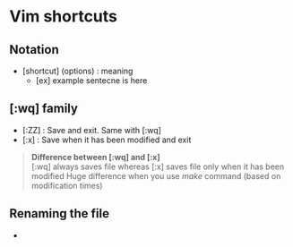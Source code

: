 # Vim shortcuts

## Notation
* [shortcut] (options) : meaning
	* [ex] example sentecne is here

## [:wq] family
* [:ZZ]	: Save and exit. Same with [:wq]
* [:x]	: Save when it has been modified and exit

> **Difference between [:wq] and [:x]**  
[:wq] always saves file whereas [:x] saves file only when it has been modified
Huge difference when you use *make* command (based on modification times)

## Renaming the file
* 
